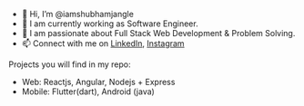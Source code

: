 - 👋 Hi, I’m @iamshubhamjangle
- 👀 I am currently working as Software Engineer.
- 🌱 I am passionate about Full Stack Web Development & Problem Solving.
- 📫 Connect with me on [LinkedIn](https://www.linkedin.com/in/imshubhamjangle/), [Instagram](https://www.instagram.com/imshubhamjangle/)

Projects you will find in my repo:
  - Web: Reactjs, Angular, Nodejs + Express
  - Mobile: Flutter(dart), Android (java)

<!---
iamshubhamjangle/iamshubhamjangle is a ✨ special ✨ repository because its `README.md` (this file) appears on your GitHub profile.
You can click the Preview link to take a look at your changes.
--->
